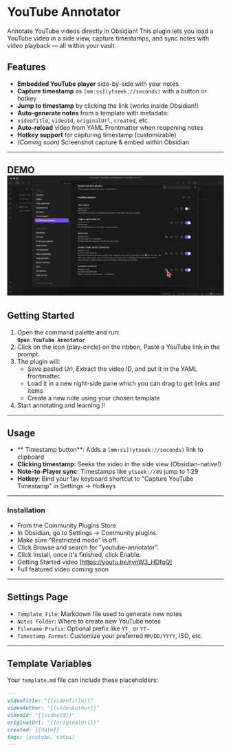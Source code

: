 # YouTube Annotator

Annotate YouTube videos directly in Obsidian! This plugin lets you load a YouTube video in a side view, capture timestamps, and sync notes with video playback — all within your vault.

## Features

- **Embedded YouTube player** side-by-side with your notes
-  **Capture timestamp** as `[mm:ss](ytseek://seconds)` with a button or hotkey
-  **Jump to timestamp** by clicking the link (works inside Obsidian!)
-  **Auto-generate notes** from a template with metadata:
  - `videoTitle`, `videoId`, `originalUrl`, `created`, etc.
-  **Auto-reload** video from YAML Frontmatter when reopening notes
-  **Hotkey support** for capturing timestamp (customizable)
-  *(Coming soon)* Screenshot capture & embed within Obsidian

---
DEMO 
![Create Default Folders](src/utils/assets/Demo_Default_Folders.gif)
---

## Getting Started

1. Open the command palette and run:  
   **`Open YouTube Annotator`**
2. Click on the icon (play-circle) on the ribbon,  Paste a YouTube link in the prompt.
3. The plugin will:
	- Save pasted Url, Extract the video ID, and put it in the YAML frontmatter. 
	- Load it in a new right-side pane which you can drag to get links and items
	- Create a new note using your chosen template
4. Start annotating and learning !!

---

## Usage

- ** Timestamp button**: Adds a `[mm:ss](ytseek://seconds)` link to clipboard
- **Clicking timestamp**: Seeks the video in the side view (Obsidian-native!)
- **Note-to-Player sync**: Timestamps like `ytseek://89` jump to 1:29
- **Hotkey**: Bind your fav keyboard shortcut to "Capture YouTube Timestamp" in Settings → Hotkeys

---

### Installation
- From the Community Plugins Store
- In Obsidian, go to Settings -> Community plugins.
- Make sure "Restricted mode" is off.
 - Click Browse and search for "youtube-annotator".
- Click Install, once it's finished, click Enable.
- Getting Started video [https://youtu.be/rvnW3_HDfqQ]
- Full featured video coming soon

---
##  Settings Page

- `Template File`: Markdown file used to generate new notes
- `Notes Folder`: Where to create new YouTube notes
- `Filename Prefix`: Optional prefix like `YT_` or `YT-`
- `Timestamp Format`: Customize your preferred `MM/DD/YYYY`, ISO, etc.

---

## Template Variables

Your `template.md` file can include these placeholders:

```markdown
---
videoTitle: "{{videoTitle}}"
videoAuthor: "{{videoAuthor}}"
videoId: "{{videoId}}"
originalUrl: "{{originalUrl}}"
created: {{date}}
tags: [youtube, notes]
---
